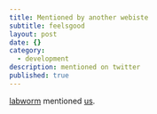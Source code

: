 ```yaml
---
title: Mentioned by another webiste
subtitle: feelsgood
layout: post
date: {}
category: 
  - development
description: mentioned on twitter
published: true
---
```


[labworm](http://labworm.com/) mentioned [us](http://glytoucan.org).
